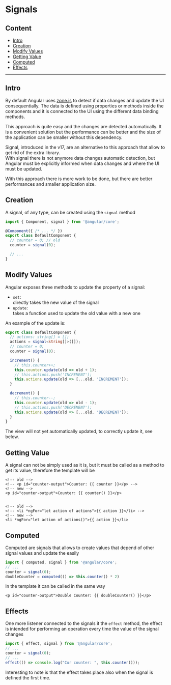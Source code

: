 # Signals

## Content

- [Intro](#intro)
- [Creation](#creation)
- [Modify Values](#modify-values)
- [Getting Value](#getting-value)
- [Computed](#computed)
- [Effects](#effects)

---

## Intro

By default Angular uses 
[zone.js](https://github.com/angular/angular/tree/main/packages/zone.js)
to detect if data changes and update the UI consequentially.
The data is defined using properties or methods inside the components 
and it is connected to the UI using the different data binding methods.

This approach is quite easy and the changes are detected automatically.
It is a convenient solution but the performance can be better and the size
of the application can be smaller without this dependency.

Signal, introduced in the v17, are an alternative to this approach that allow
to get rid of the extra library.\
With signal there is not anymore data changes automatic detection, but Angular
must be explicitly informed when data changes and where the UI must be updated.

With this approach there is more work to be done, but there are better
performances and smaller application size.

## Creation

A signal, of any type, can be created using the `signal` method

```typescript
import { Component, signal } from '@angular/core';

@Component({ /* ... */ })
export class DefaultComponent {
  // counter = 0; // old
  counter = signal(0);

  // ...
}
```

## Modify Values

Angular exposes three methods to update the property of a signal:
- `set`:\
directly takes the new value of the signal
- `update`:\
takes a function used to update the old value with a new one

An example of the update is:

```typescript
export class DefaultComponent {
  // actions: string[] = [];
  actions = signal<string[]>([]);
  // counter = 0;
  counter = signal(0);

  increment() {
    // this.counter++;
    this.counter.update(old => old + 1);
    // this.actions.push('INCREMENT');
    this.actions.update(old => [...old, 'INCREMENT']);
  }

  decrement() {
    // this.counter--;
    this.counter.update(old => old - 1);
    // this.actions.push('DECREMENT');
    this.actions.update(old => [...old, 'DECREMENT']);
  }
}
```

The view will not yet automatically updated, to correctly update it, see below.


## Getting Value

A signal can not be simply used as it is, but it must be called as a method
to get its value, therefore the template will be

```angular2html
<!-- old -->
<!-- <p id="counter-output">Counter: {{ counter }}</p> -->
<!-- new -->
<p id="counter-output">Counter: {{ counter() }}</p>


<!-- old -->
<!-- <li *ngFor="let action of actions">{{ action }}</li> -->
<!-- new -->
<li *ngFor="let action of actions()">{{ action }}</li>
```

## Computed

Computed are signals that allows to create values that depend of other
signal values and update the easily

```typescript
import { computed, signal } from '@angular/core';
// ...
counter = signal(0);
doubleCounter = computed(() => this.counter() * 2)
```

In the template it can be called in the same way

```angular2html
<p id="counter-output">Double Counter: {{ doubleCounter() }}</p>
```


## Effects

One more listener connected to the signals it the `effect` method, the effect
is intended for performing an operation every time the value of the signal 
changes

```typescript
import { effect, signal } from '@angular/core';
// ...
counter = signal(0);
// ...
effect(() => console.log("Cur counter: ", this.counter()));
```

Interesting to note is that the effect takes place also when the signal is
defined the first time.

